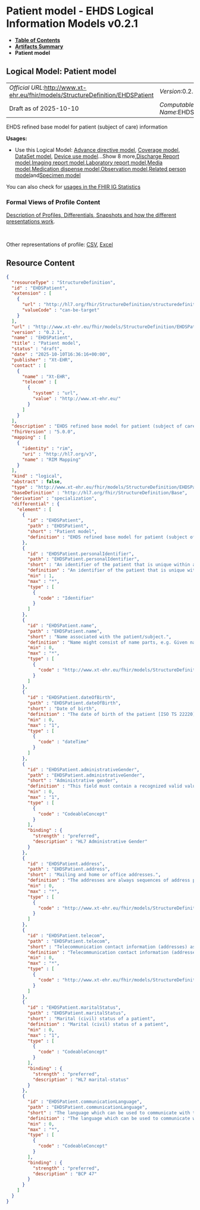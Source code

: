 # Patient model - EHDS Logical Information Models v0.2.1

* [**Table of Contents**](toc.md)
* [**Artifacts Summary**](artifacts.md)
* **Patient model**

## Logical Model: Patient model 

| | |
| :--- | :--- |
| *Official URL*:http://www.xt-ehr.eu/fhir/models/StructureDefinition/EHDSPatient | *Version*:0.2.1 |
| Draft as of 2025-10-10 | *Computable Name*:EHDSPatient |

 
EHDS refined base model for patient (subject of care) information 

**Usages:**

* Use this Logical Model: [Advance directive model](StructureDefinition-EHDSAdvanceDirective.md), [Coverage model](StructureDefinition-EHDSCoverage.md), [DataSet model](StructureDefinition-EHDSDataSet.md), [Device use model](StructureDefinition-EHDSDeviceUse.md)...Show 8 more,[Discharge Report model](StructureDefinition-EHDSDischargeReport.md),[Imaging report model](StructureDefinition-EHDSImagingReport.md),[Laboratory report model](StructureDefinition-EHDSLaboratoryReport.md),[Media model](StructureDefinition-EHDSMedia.md),[Medication dispense model](StructureDefinition-EHDSMedicationDispense.md),[Observation model](StructureDefinition-EHDSObservation.md),[Related person model](StructureDefinition-EHDSRelatedPerson.md)and[Specimen model](StructureDefinition-EHDSSpecimen.md)

You can also check for [usages in the FHIR IG Statistics](https://packages2.fhir.org/xig/xtehr.eu.ehds.models|current/StructureDefinition/EHDSPatient)

### Formal Views of Profile Content

 [Description of Profiles, Differentials, Snapshots and how the different presentations work](http://build.fhir.org/ig/FHIR/ig-guidance/readingIgs.html#structure-definitions). 

 

Other representations of profile: [CSV](StructureDefinition-EHDSPatient.csv), [Excel](StructureDefinition-EHDSPatient.xlsx) 



## Resource Content

```json
{
  "resourceType" : "StructureDefinition",
  "id" : "EHDSPatient",
  "extension" : [
    {
      "url" : "http://hl7.org/fhir/StructureDefinition/structuredefinition-type-characteristics",
      "valueCode" : "can-be-target"
    }
  ],
  "url" : "http://www.xt-ehr.eu/fhir/models/StructureDefinition/EHDSPatient",
  "version" : "0.2.1",
  "name" : "EHDSPatient",
  "title" : "Patient model",
  "status" : "draft",
  "date" : "2025-10-10T16:36:16+00:00",
  "publisher" : "Xt-EHR",
  "contact" : [
    {
      "name" : "Xt-EHR",
      "telecom" : [
        {
          "system" : "url",
          "value" : "http://www.xt-ehr.eu/"
        }
      ]
    }
  ],
  "description" : "EHDS refined base model for patient (subject of care) information",
  "fhirVersion" : "5.0.0",
  "mapping" : [
    {
      "identity" : "rim",
      "uri" : "http://hl7.org/v3",
      "name" : "RIM Mapping"
    }
  ],
  "kind" : "logical",
  "abstract" : false,
  "type" : "http://www.xt-ehr.eu/fhir/models/StructureDefinition/EHDSPatient",
  "baseDefinition" : "http://hl7.org/fhir/StructureDefinition/Base",
  "derivation" : "specialization",
  "differential" : {
    "element" : [
      {
        "id" : "EHDSPatient",
        "path" : "EHDSPatient",
        "short" : "Patient model",
        "definition" : "EHDS refined base model for patient (subject of care) information"
      },
      {
        "id" : "EHDSPatient.personalIdentifier",
        "path" : "EHDSPatient.personalIdentifier",
        "short" : "An identifier of the patient that is unique within a defined scope (typically a national patient identifier, but it can also be a temporary identifier issued by the EHR).",
        "definition" : "An identifier of the patient that is unique within a defined scope (typically a national patient identifier, but it can also be a temporary identifier issued by the EHR).",
        "min" : 1,
        "max" : "*",
        "type" : [
          {
            "code" : "Identifier"
          }
        ]
      },
      {
        "id" : "EHDSPatient.name",
        "path" : "EHDSPatient.name",
        "short" : "Name associated with the patient/subject.",
        "definition" : "Name might consist of name parts, e.g. Given name or names, family name/surname, name prefix etc.",
        "min" : 0,
        "max" : "*",
        "type" : [
          {
            "code" : "http://www.xt-ehr.eu/fhir/models/StructureDefinition/EHDSHumanName"
          }
        ]
      },
      {
        "id" : "EHDSPatient.dateOfBirth",
        "path" : "EHDSPatient.dateOfBirth",
        "short" : "Date of birth",
        "definition" : "The date of birth of the patient [ISO TS 22220]. As age of the patient might be important for correct interpretation of the test result values, complete date of birth should be provided.",
        "min" : 0,
        "max" : "1",
        "type" : [
          {
            "code" : "dateTime"
          }
        ]
      },
      {
        "id" : "EHDSPatient.administrativeGender",
        "path" : "EHDSPatient.administrativeGender",
        "short" : "Administrative gender",
        "definition" : "This field must contain a recognized valid value for \"administrative gender\". If different, \"physiological gender\" should be communicated elsewhere.",
        "min" : 0,
        "max" : "1",
        "type" : [
          {
            "code" : "CodeableConcept"
          }
        ],
        "binding" : {
          "strength" : "preferred",
          "description" : "HL7 Administrative Gender"
        }
      },
      {
        "id" : "EHDSPatient.address",
        "path" : "EHDSPatient.address",
        "short" : "Mailing and home or office addresses.",
        "definition" : "The addresses are always sequences of address parts (e.g. street address line, country, postal code, city) even if postal address formats may vary depending on the country. An address may or may not include a specific use code; if this attribute is not present it is assumed to be the default address useful for any purpose.",
        "min" : 0,
        "max" : "*",
        "type" : [
          {
            "code" : "http://www.xt-ehr.eu/fhir/models/StructureDefinition/EHDSAddress"
          }
        ]
      },
      {
        "id" : "EHDSPatient.telecom",
        "path" : "EHDSPatient.telecom",
        "short" : "Telecommunication contact information (addresses) associated to a person.",
        "definition" : "Telecommunication contact information (addresses) associated to a person.",
        "min" : 0,
        "max" : "*",
        "type" : [
          {
            "code" : "http://www.xt-ehr.eu/fhir/models/StructureDefinition/EHDSTelecom"
          }
        ]
      },
      {
        "id" : "EHDSPatient.maritalStatus",
        "path" : "EHDSPatient.maritalStatus",
        "short" : "Marital (civil) status of a patient",
        "definition" : "Marital (civil) status of a patient",
        "min" : 0,
        "max" : "1",
        "type" : [
          {
            "code" : "CodeableConcept"
          }
        ],
        "binding" : {
          "strength" : "preferred",
          "description" : "HL7 marital-status"
        }
      },
      {
        "id" : "EHDSPatient.communicationLanguage",
        "path" : "EHDSPatient.communicationLanguage",
        "short" : "The language which can be used to communicate with the patient about his or her health.",
        "definition" : "The language which can be used to communicate with the patient about his or her health.",
        "min" : 0,
        "max" : "*",
        "type" : [
          {
            "code" : "CodeableConcept"
          }
        ],
        "binding" : {
          "strength" : "preferred",
          "description" : "BCP 47"
        }
      }
    ]
  }
}

```
